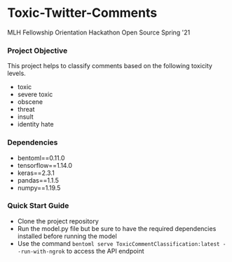 # Toxic-Twitter-Comments
MLH Fellowship Orientation Hackathon Open Source Spring '21
### Project Objective
This project helps to classify comments based on the following toxicity levels.
- toxic
- severe toxic
- obscene
- threat
- insult
- identity hate
### Dependencies
- bentoml==0.11.0
- tensorflow==1.14.0
- keras==2.3.1
- pandas==1.1.5
- numpy==1.19.5
### Quick Start Guide
* Clone the project repository
* Run the model.py file but be sure to have the required dependencies installed before running the model
* Use the command ``bentoml serve ToxicCommentClassification:latest --run-with-ngrok`` to access the API endpoint
